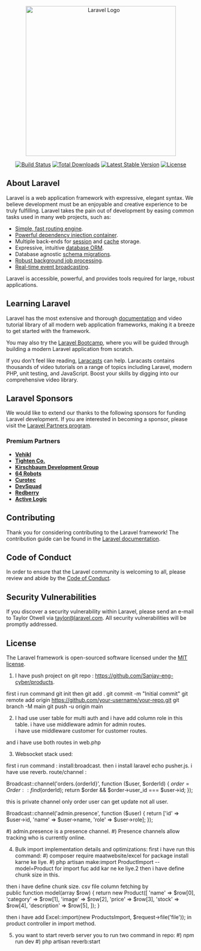 <p align="center"><a href="https://laravel.com" target="_blank"><img src="https://raw.githubusercontent.com/laravel/art/master/logo-lockup/5%20SVG/2%20CMYK/1%20Full%20Color/laravel-logolockup-cmyk-red.svg" width="400" alt="Laravel Logo"></a></p>

<p align="center">
<a href="https://github.com/laravel/framework/actions"><img src="https://github.com/laravel/framework/workflows/tests/badge.svg" alt="Build Status"></a>
<a href="https://packagist.org/packages/laravel/framework"><img src="https://img.shields.io/packagist/dt/laravel/framework" alt="Total Downloads"></a>
<a href="https://packagist.org/packages/laravel/framework"><img src="https://img.shields.io/packagist/v/laravel/framework" alt="Latest Stable Version"></a>
<a href="https://packagist.org/packages/laravel/framework"><img src="https://img.shields.io/packagist/l/laravel/framework" alt="License"></a>
</p>

## About Laravel

Laravel is a web application framework with expressive, elegant syntax. We believe development must be an enjoyable and creative experience to be truly fulfilling. Laravel takes the pain out of development by easing common tasks used in many web projects, such as:

- [Simple, fast routing engine](https://laravel.com/docs/routing).
- [Powerful dependency injection container](https://laravel.com/docs/container).
- Multiple back-ends for [session](https://laravel.com/docs/session) and [cache](https://laravel.com/docs/cache) storage.
- Expressive, intuitive [database ORM](https://laravel.com/docs/eloquent).
- Database agnostic [schema migrations](https://laravel.com/docs/migrations).
- [Robust background job processing](https://laravel.com/docs/queues).
- [Real-time event broadcasting](https://laravel.com/docs/broadcasting).

Laravel is accessible, powerful, and provides tools required for large, robust applications.

## Learning Laravel

Laravel has the most extensive and thorough [documentation](https://laravel.com/docs) and video tutorial library of all modern web application frameworks, making it a breeze to get started with the framework.

You may also try the [Laravel Bootcamp](https://bootcamp.laravel.com), where you will be guided through building a modern Laravel application from scratch.

If you don't feel like reading, [Laracasts](https://laracasts.com) can help. Laracasts contains thousands of video tutorials on a range of topics including Laravel, modern PHP, unit testing, and JavaScript. Boost your skills by digging into our comprehensive video library.

## Laravel Sponsors

We would like to extend our thanks to the following sponsors for funding Laravel development. If you are interested in becoming a sponsor, please visit the [Laravel Partners program](https://partners.laravel.com).

### Premium Partners

- **[Vehikl](https://vehikl.com)**
- **[Tighten Co.](https://tighten.co)**
- **[Kirschbaum Development Group](https://kirschbaumdevelopment.com)**
- **[64 Robots](https://64robots.com)**
- **[Curotec](https://www.curotec.com/services/technologies/laravel)**
- **[DevSquad](https://devsquad.com/hire-laravel-developers)**
- **[Redberry](https://redberry.international/laravel-development)**
- **[Active Logic](https://activelogic.com)**

## Contributing

Thank you for considering contributing to the Laravel framework! The contribution guide can be found in the [Laravel documentation](https://laravel.com/docs/contributions).

## Code of Conduct

In order to ensure that the Laravel community is welcoming to all, please review and abide by the [Code of Conduct](https://laravel.com/docs/contributions#code-of-conduct).

## Security Vulnerabilities

If you discover a security vulnerability within Laravel, please send an e-mail to Taylor Otwell via [taylor@laravel.com](mailto:taylor@laravel.com). All security vulnerabilities will be promptly addressed.

## License

The Laravel framework is open-sourced software licensed under the [MIT license](https://opensource.org/licenses/MIT).


<!-- project setup details: -->

1) I have push project on git repo : https://github.com/Sanjay-eng-cyber/products.

first i run command git init
then  git add .
git commit -m "Initial commit"
git remote add origin https://github.com/your-username/your-repo.git
git branch -M main
git push -u origin main

2) I had use user table for multi auth and i have add column role in this table.
i have use middleware admin for admin routes.  
i have use middleware customer for customer routes.  

and i have use both routes in web.php

3) Websocket stack used:

first i run command : install:broadcast.
then i install laravel echo pusher.js.
i have use reverb.
route/channel : 

Broadcast::channel('orders.{orderId}', function ($user, $orderId) {
    $order = Order::find($orderId);
    return $order && $order->user_id === $user->id;
});

this is private channel only order user can get update not all user.

Broadcast::channel('admin.presence', function ($user) {
    return ['id' => $user->id, 'name' => $user->name, 'role' => $user->role];
});

#) admin.presence is a presence channel.
#) Presence channels allow tracking who is currently online.

4) Bulk import implementation details and optimizations:
first i have run this command:
#) composer require maatwebsite/excel for package install karne ke liye.
#) php artisan make:import ProductImport --model=Product for import fuc add kar ne ke liye.2 then i have define chunk size in this.

then i have define chunk size.
csv file column fetching by  
public function model(array $row)
    {
        return new Product([
            'name'  => $row[0],
            'category' => $row[1],
            'image' => $row[2],
            'price' => $row[3],
            'stock' => $row[4],
            'description' => $row[5],
        ]);
    } 

then i have add Excel::import(new ProductsImport, $request->file('file')); in product controller in import method.

5) you want to start reverb server you to run two command in repo:
#) npm run dev
#) php artisan reverb:start